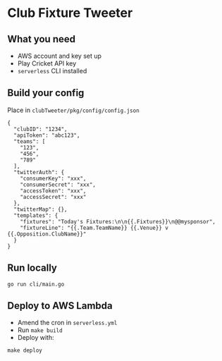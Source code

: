 # Club Fixture Tweeter

## What you need

- AWS account and key set up
- Play Cricket API key
- `serverless` CLI installed

## Build your config

Place in `clubTweeter/pkg/config/config.json`

```
{
  "clubID": "1234",
  "apiToken": "abc123",
  "teams": [
    "123",
    "456",
    "789"
  ],
  "twitterAuth": {
    "consumerKey": "xxx",
    "consumerSecret": "xxx",
    "accessToken": "xxx",
    "accessSecret": "xxx"
  },
  "twitterMap": {},
  "templates": {
    "fixtures": "Today's Fixtures:\n\n{{.Fixtures}}\n@@mysponsor",
    "fixtureLine": "{{.Team.TeamName}} {{.Venue}} v {{.Opposition.ClubName}}"
  }
}
```

## Run locally

```
go run cli/main.go
```

## Deploy to AWS Lambda

- Amend the cron in `serverless.yml`
- Run `make build`
- Deploy with:

```
make deploy
```
